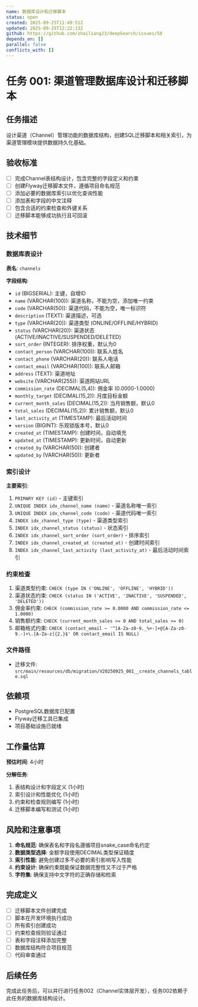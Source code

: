 ```yaml
---
name: 数据库设计和迁移脚本
status: open
created: 2025-09-25T11:49:51Z
updated: 2025-09-25T12:22:13Z
github: https://github.com/zhailiang23/deepSearch/issues/50
depends_on: []
parallel: false
conflicts_with: []
---
```


# 任务 001: 渠道管理数据库设计和迁移脚本

## 任务描述

设计渠道（Channel）管理功能的数据库结构，创建SQL迁移脚本和相关索引，为渠道管理模块提供数据持久化基础。

## 验收标准

- [ ] 完成Channel表结构设计，包含完整的字段定义和约束
- [ ] 创建Flyway迁移脚本文件，遵循项目命名规范
- [ ] 添加必要的数据库索引以优化查询性能
- [ ] 添加表和字段的中文注释
- [ ] 包含合适的约束检查和外键关系
- [ ] 迁移脚本能够成功执行且可回滚

## 技术细节

### 数据库表设计

**表名**: `channels`

**字段结构**:
- `id` (BIGSERIAL): 主键，自增ID
- `name` (VARCHAR(100)): 渠道名称，不能为空，添加唯一约束
- `code` (VARCHAR(50)): 渠道代码，不能为空，唯一标识符
- `description` (TEXT): 渠道描述，可选
- `type` (VARCHAR(20)): 渠道类型 (ONLINE/OFFLINE/HYBRID)
- `status` (VARCHAR(20)): 渠道状态 (ACTIVE/INACTIVE/SUSPENDED/DELETED)
- `sort_order` (INTEGER): 排序权重，默认为0
- `contact_person` (VARCHAR(100)): 联系人姓名
- `contact_phone` (VARCHAR(20)): 联系人电话
- `contact_email` (VARCHAR(100)): 联系人邮箱
- `address` (TEXT): 渠道地址
- `website` (VARCHAR(255)): 渠道网站URL
- `commission_rate` (DECIMAL(5,4)): 佣金率 (0.0000-1.0000)
- `monthly_target` (DECIMAL(15,2)): 月度目标金额
- `current_month_sales` (DECIMAL(15,2)): 当月销售额，默认0
- `total_sales` (DECIMAL(15,2)): 累计销售额，默认0
- `last_activity_at` (TIMESTAMP): 最后活动时间
- `version` (BIGINT): 乐观锁版本号，默认0
- `created_at` (TIMESTAMP): 创建时间，自动填充
- `updated_at` (TIMESTAMP): 更新时间，自动更新
- `created_by` (VARCHAR(50)): 创建者
- `updated_by` (VARCHAR(50)): 更新者

### 索引设计

**主要索引**:
1. `PRIMARY KEY (id)` - 主键索引
2. `UNIQUE INDEX idx_channel_name (name)` - 渠道名称唯一索引
3. `UNIQUE INDEX idx_channel_code (code)` - 渠道代码唯一索引
4. `INDEX idx_channel_type (type)` - 渠道类型索引
5. `INDEX idx_channel_status (status)` - 状态索引
6. `INDEX idx_channel_sort_order (sort_order)` - 排序索引
7. `INDEX idx_channel_created_at (created_at)` - 创建时间索引
8. `INDEX idx_channel_last_activity (last_activity_at)` - 最后活动时间索引

### 约束检查

1. 渠道类型约束: `CHECK (type IN ('ONLINE', 'OFFLINE', 'HYBRID'))`
2. 渠道状态约束: `CHECK (status IN ('ACTIVE', 'INACTIVE', 'SUSPENDED', 'DELETED'))`
3. 佣金率约束: `CHECK (commission_rate >= 0.0000 AND commission_rate <= 1.0000)`
4. 销售额约束: `CHECK (current_month_sales >= 0 AND total_sales >= 0)`
5. 邮箱格式约束: `CHECK (contact_email ~ '^[A-Za-z0-9._%+-]+@[A-Za-z0-9.-]+\.[A-Za-z]{2,}$' OR contact_email IS NULL)`

### 文件路径

- 迁移文件: `src/main/resources/db/migration/V20250925_001__create_channels_table.sql`

## 依赖项

- PostgreSQL数据库已配置
- Flyway迁移工具已集成
- 项目基础设施已就绪

## 工作量估算

**预估时间**: 4小时

**分解任务**:
1. 表结构设计和字段定义 (1小时)
2. 索引设计和性能优化 (1小时)
3. 约束和检查规则编写 (1小时)
4. 迁移脚本编写和测试 (1小时)

## 风险和注意事项

1. **命名规范**: 确保表名和字段名遵循项目snake_case命名约定
2. **数据类型选择**: 金额字段使用DECIMAL类型保证精度
3. **索引性能**: 避免创建过多不必要的索引影响写入性能
4. **约束设计**: 确保约束既能保证数据完整性又不过于严格
5. **字符集**: 确保支持中文字符的正确存储和检索

## 完成定义

- [ ] 迁移脚本文件创建完成
- [ ] 脚本在开发环境执行成功
- [ ] 所有索引创建成功
- [ ] 约束检查规则验证通过
- [ ] 表和字段注释添加完整
- [ ] 数据库结构符合项目规范
- [ ] 代码审查通过

## 后续任务

完成此任务后，可以并行进行任务002（Channel实体层开发），任务002依赖于此任务的数据库结构设计。
